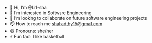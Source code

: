 - 👋 Hi, I’m @Li1-sha
- 👀 I’m interested in Software Engineering
- 💞️ I’m looking to collaborate on future software engineering projects
- 📫 How to reach me shahadthy15@gmail.com
- 😄 Pronouns: she/her
- ⚡ Fun fact: I like basketball

<!---
Li1-sha/Li1-sha is a ✨ special ✨ repository because its `README.md` (this file) appears on your GitHub profile.
You can click the Preview link to take a look at your changes.
--->
